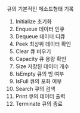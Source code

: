 큐의 기본적인 메소드형태 기록   
1. Initialize 초기화   
2. Enqueue 데이터 인큐   
3. Dequeue 데이터 디큐   
4. Peek 최상위 데이터 확인   
5. Clear 큐 비우기   
6. Capacity 큐 용량 확인   
7. Size 저장된 데이터 개수   
8. IsEmpty 큐의 빔 여부   
9. IsFull 큐의 포화 여부   
10. Search 큐의 검색   
11. Print 큐의 데이터 출력   
12. Terminate 큐의 종료   